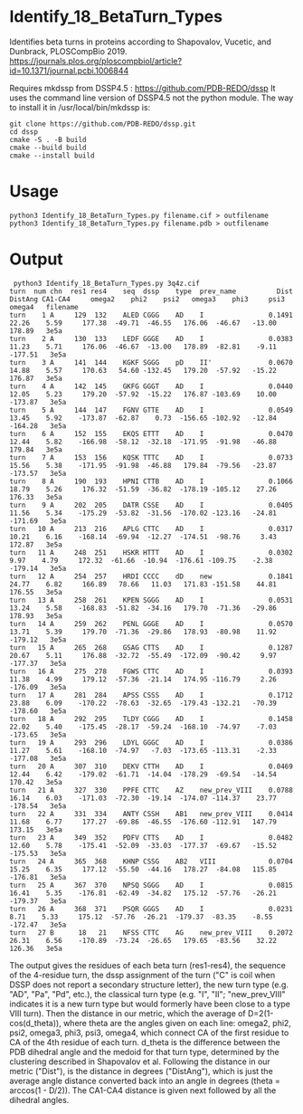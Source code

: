 # Identify_18_BetaTurn_Types
Identifies beta turns in proteins according to Shapovalov, Vucetic, and Dunbrack, PLOSCompBio 2019. https://journals.plos.org/ploscompbiol/article?id=10.1371/journal.pcbi.1006844

Requires mkdssp from DSSP4.5 : https://github.com/PDB-REDO/dssp
It uses the command line version of DSSP4.5 not the python module. The way to install it in /usr/local/bin/mkdssp is:

    git clone https://github.com/PDB-REDO/dssp.git
    cd dssp
    cmake -S . -B build
    cmake --build build
    cmake --install build

# Usage

    python3 Identify_18_BetaTurn_Types.py filename.cif > outfilename
    python3 Identify_18_BetaTurn_Types.py filename.pdb > outfilename


# Output

     python3 Identify_18_BetaTurn_Types.py 3q4z.cif
    turn  num chn  res1 res4    seq  dssp    type  prev_name          Dist DistAng CA1-CA4     omega2    phi2    psi2   omega3    phi3     psi3  omega4   filename
    turn    1 A     129  132    ALED CGGG    AD    I                0.1491   22.26    5.59     177.38  -49.71  -46.55   176.06  -46.67   -13.00  178.89   3e5a
    turn    2 A     130  133    LEDF GGGE    AD    I                0.0383   11.23    5.71     176.06  -46.67  -13.00   178.89  -82.81    -9.11 -177.51   3e5a
    turn    3 A     141  144    KGKF SGGG    pD    II'              0.0670   14.88    5.57     170.63   54.60 -132.45   179.20  -57.92   -15.22  176.87   3e5a
    turn    4 A     142  145    GKFG GGGT    AD    I                0.0440   12.05    5.23     179.20  -57.92  -15.22   176.87 -103.69    10.00 -173.87   3e5a
    turn    5 A     144  147    FGNV GTTE    AD    I                0.0549   13.45    5.92    -173.87  -62.87    0.73  -156.65 -102.92   -12.84 -164.28   3e5a
    turn    6 A     152  155    EKQS ETTT    AD    I                0.0470   12.44    5.82    -166.98  -58.12  -32.18  -171.95  -91.98   -46.88  179.84   3e5a
    turn    7 A     153  156    KQSK TTTC    AD    I                0.0733   15.56    5.38    -171.95  -91.98  -46.88   179.84  -79.56   -23.87 -173.57   3e5a
    turn    8 A     190  193    HPNI CTTB    AD    I                0.1066   18.79    5.26     176.32  -51.59  -36.82  -178.19 -105.12    27.26  176.33   3e5a
    turn    9 A     202  205    DATR CSSE    AD    I                0.0405   11.56    5.34    -175.29  -53.82  -31.56  -170.02 -123.16   -24.81 -171.69   3e5a
    turn   10 A     213  216    APLG CTTC    AD    I                0.0317   10.21    6.16    -168.14  -69.94  -12.27  -174.51  -98.76     3.43  172.87   3e5a
    turn   11 A     248  251    HSKR HTTT    AD    I                0.0302    9.97    4.79     172.32  -61.66  -10.94  -176.61 -109.75    -2.38 -179.14   3e5a
    turn   12 A     254  257    HRDI CCCC    dD    new              0.1841   24.77    6.82     166.89   78.66   11.03   171.83 -151.58    44.81  176.55   3e5a
    turn   13 A     258  261    KPEN SGGG    AD    I                0.0531   13.24    5.58    -168.83  -51.82  -34.16   179.70  -71.36   -29.86  178.93   3e5a
    turn   14 A     259  262    PENL GGGE    AD    I                0.0570   13.71    5.39     179.70  -71.36  -29.86   178.93  -80.98    11.92 -179.12   3e5a
    turn   15 A     265  268    GSAG CTTS    AD    I                0.1287   20.67    5.11     176.88  -32.72  -55.49  -172.09  -90.42     9.97 -177.37   3e5a
    turn   16 A     275  278    FGWS CTTC    AD    I                0.0393   11.38    4.99     179.12  -57.36  -21.14   174.95 -116.79     2.26 -176.09   3e5a
    turn   17 A     281  284    APSS CSSS    AD    I                0.1712   23.88    6.09    -170.22  -78.63  -32.65  -179.43 -132.21   -70.39 -178.60   3e5a
    turn   18 A     292  295    TLDY CGGG    AD    I                0.1458   22.02    5.40    -175.45  -28.17  -59.24  -168.10  -74.97    -7.03 -173.65   3e5a
    turn   19 A     293  296    LDYL GGGC    AD    I                0.0386   11.27    5.61    -168.10  -74.97   -7.03  -173.65 -113.31    -2.33 -177.08   3e5a
    turn   20 A     307  310    DEKV CTTH    AD    I                0.0469   12.44    6.42    -179.02  -61.71  -14.04  -178.29  -69.54   -14.54  170.42   3e5a
    turn   21 A     327  330    PPFE CTTC    AZ    new_prev_VIII    0.0788   16.14    6.03    -171.03  -72.30  -19.14  -174.07 -114.37    23.77 -178.54   3e5a
    turn   22 A     331  334    ANTY CSSH    AB1   new_prev_VIII    0.0414   11.68    6.77     177.27  -69.86  -46.55  -176.60 -112.91   147.79  173.15   3e5a
    turn   23 A     349  352    PDFV CTTS    AD    I                0.0482   12.60    5.78    -175.41  -52.09  -33.03  -177.37  -69.67   -15.52 -175.53   3e5a
    turn   24 A     365  368    KHNP CSSG    AB2   VIII             0.0704   15.25    6.35     177.12  -55.50  -44.16   178.27  -84.08   115.85 -176.81   3e5a
    turn   25 A     367  370    NPSQ SGGG    AD    I                0.0815   16.41    5.35    -176.81  -62.49  -34.82   175.12  -57.76   -26.21 -179.37   3e5a
    turn   26 A     368  371    PSQR GGGS    AD    I                0.0231    8.71    5.33     175.12  -57.76  -26.21  -179.37  -83.35    -8.55 -172.47   3e5a
    turn   27 B      18   21    NFSS CTTC    AG    new_prev_VIII    0.2072   26.31    6.56    -170.89  -73.24  -26.65   179.65  -83.56    32.22  126.36   3e5a
   
The output gives the residues of each beta turn (res1-res4), the sequence of the 4-residue turn, the dssp assignment of the turn ("C" is coil when DSSP does not report a secondary structure letter), the new turn type (e.g. "AD", "Pa", "Pd", etc.), the classical turn type (e.g. "I", "II"; "new_prev_VIII" indicates it is a new turn type but would formerly have been close to a type VIII turn). Then the distance in our metric, which the average of D=2(1-cos(d_theta)), where theta are the angles given on each line: omega2, phi2, psi2, omega3, phi3, psi3, omega4, which connect CA of the first residue to CA of the 4th residue of each turn. d_theta is the difference between the PDB dihedral angle and the medoid for that turn type, determined by the clustering described in Shapovalov et al. Following the distance in our metric ("Dist"), is the distance in degrees ("DistAng"), which is just the average angle distance converted back into an angle in degrees (theta = arccos(1 - D/2)). The CA1-CA4 distance is given next followed by all the dihedral angles.
